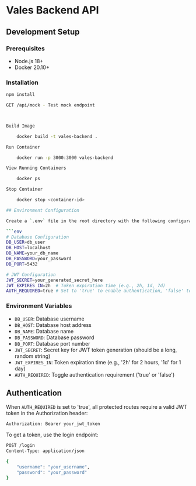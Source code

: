 # Vales Backend API

## Development Setup

### Prerequisites
- Node.js 18+
- Docker 20.10+

### Installation
```bash
npm install

GET /api/mock - Test mock endpoint



Build Image

    docker build -t vales-backend .

Run Container

    docker run -p 3000:3000 vales-backend

View Running Containers

    docker ps

Stop Container

    docker stop <container-id>

## Environment Configuration

Create a `.env` file in the root directory with the following configuration:

```env
# Database Configuration
DB_USER=db_user
DB_HOST=localhost
DB_NAME=your_db_name
DB_PASSWORD=your_password
DB_PORT=5432

# JWT Configuration
JWT_SECRET=your_generated_secret_here
JWT_EXPIRES_IN=2h  # Token expiration time (e.g., 2h, 1d, 7d)
AUTH_REQUIRED=true # Set to 'true' to enable authentication, 'false' to disable
```

### Environment Variables

- `DB_USER`: Database username
- `DB_HOST`: Database host address
- `DB_NAME`: Database name
- `DB_PASSWORD`: Database password
- `DB_PORT`: Database port number
- `JWT_SECRET`: Secret key for JWT token generation (should be a long, random string)
- `JWT_EXPIRES_IN`: Token expiration time (e.g., '2h' for 2 hours, '1d' for 1 day)
- `AUTH_REQUIRED`: Toggle authentication requirement ('true' or 'false')

## Authentication

When `AUTH_REQUIRED` is set to 'true', all protected routes require a valid JWT token in the Authorization header:

```
Authorization: Bearer your_jwt_token
```

To get a token, use the login endpoint:

```bash
POST /login
Content-Type: application/json

{
    "username": "your_username",
    "password": "your_password"
}
